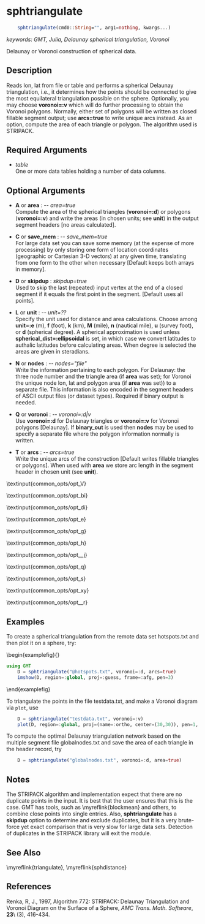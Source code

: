 # sphtriangulate

```julia
	sphtriangulate(cmd0::String="", arg1=nothing, kwargs...)
```

*keywords: GMT, Julia, Delaunay spherical triangulation, Voronoi*

Delaunay or Voronoi construction of spherical data.

Description
-----------

Reads lon, lat from file or table and performs a spherical Delaunay triangulation, i.e.,
it determines how the points should be connected to give the most equilateral triangulation
possible on the sphere. Optionally, you may choose **voronoi=:v** which will do further
processing to obtain the Voronoi polygons. Normally, either set of polygons will be written
as closed fillable segment output; use **arcs=true** to write unique arcs instead. As an option,
compute the area of each triangle or polygon. The algorithm used is STRIPACK.

Required Arguments
------------------

- *table*\
    One or more data tables holding a number of data columns.

Optional Arguments
------------------

- **A** or **area** : -- *area=true*\
    Compute the area of the spherical triangles (**voronoi=:d**) or polygons (**voronoi=:v**) and
    write the areas (in chosen units; see **unit**) in the output segment headers [no areas calculated].

- **C** or **save_mem** : -- *save_mem=true*\
    For large data set you can save some memory (at the expense of more processing) by only
    storing one form of location coordinates (geographic or Cartesian 3-D vectors) at any given
    time, translating from one form to the other when necessary [Default keeps both arrays in memory].

- **D** or **skipdup** : *skipdup=true*\
    Used to skip the last (repeated) input vertex at the end of a closed segment if it
    equals the first point in the segment. [Default uses all points].

- **L** or **unit** : -- *unit=??*\
    Specify the unit used for distance and area calculations. Choose among **unit=:e** (m),
    **f** (foot), **k** (km), **M** (mile), **n** (nautical mile), **u** (survey foot), or
    **d** (spherical degree). A spherical approximation is used unless **spherical_dist=:ellipsoidal** is set,
    in which case we convert latitudes to authalic latitudes before calculating areas.
    When degree is selected the areas are given in steradians.

- **N** or **nodes** : -- *nodes="file"*\
    Write the information pertaining to each polygon. For Delaunay: the three node number and
    the triangle area (if **area** was set); for Voronoi the unique node lon, lat and polygon
    area (if **area** was set)) to a separate file. This information is also encoded in the
    segment headers of ASCII output files (or dataset types). Required if binary output is needed.

- **Q** or **voronoi** : -- *voronoi=:d|v*\
    Use **voronoi=:d** for Delaunay triangles or **voronoi=:v** for Voronoi polygons [Delaunay].
    If **binary_out** is used then **nodes** may be used to specify a separate file where the
    polygon information normally is written.

- **T** or **arcs** : -- *arcs=true*\
    Write the unique arcs of the construction [Default writes fillable triangles or polygons].
    When used with **area** we store arc length in the segment header in chosen unit (see **unit**).

\textinput{common_opts/opt_V}

\textinput{common_opts/opt_bi}

\textinput{common_opts/opt_di}

\textinput{common_opts/opt_e}

\textinput{common_opts/opt_g}

\textinput{common_opts/opt_h}

\textinput{common_opts/opt__j}

\textinput{common_opts/opt_q}

\textinput{common_opts/opt_s}

\textinput{common_opts/opt_xy}

\textinput{common_opts/opt__r}

Examples
--------

To create a spherical triangulation from the remote data set hotspots.txt and
then plot it on a sphere, try:

\begin{examplefig}{}
```julia
using GMT
    D = sphtriangulate("@hotspots.txt", voronoi=:d, arcs=true)
    imshow(D, region=:global, proj=:guess, frame=:afg, pen=3)
```
\end{examplefig}

To triangulate the points in the file testdata.txt, and make a Voronoi
diagram via `plot`, use

```julia
    D = sphtriangulate("testdata.txt", voronoi=:v)
    plot(D, region=:global, proj=(name=:ortho, center=(30,30)), pen=1, frame=:ag, show=true)
```

To compute the optimal Delaunay triangulation network based on the multiple segment
file globalnodes.txt and save the area of each triangle in the header record, try

```julia
    D = sphtriangulate("globalnodes.txt", voronoi=:d, area=true)
```

Notes
-----

The STRIPACK algorithm and implementation expect that there are no duplicate points
in the input. It is best that the user ensures that this is the case. GMT has tools,
such as \myreflink{blockmean} and others, to combine close points into single entries.
Also, **sphtriangulate** has a **skipdup** option to determine and exclude duplicates,
but it is a very brute-force yet exact comparison that is very slow for large data sets.
Detection of duplicates in the STRIPACK library will exit the module.

See Also
--------

\myreflink{triangulate}, \myreflink{sphdistance}

References
----------

Renka, R, J., 1997, Algorithm 772: STRIPACK: Delaunay Triangulation and
Voronoi Diagram on the Surface of a Sphere, *AMC Trans. Math. Software*,
**23**\ (3), 416-434.
